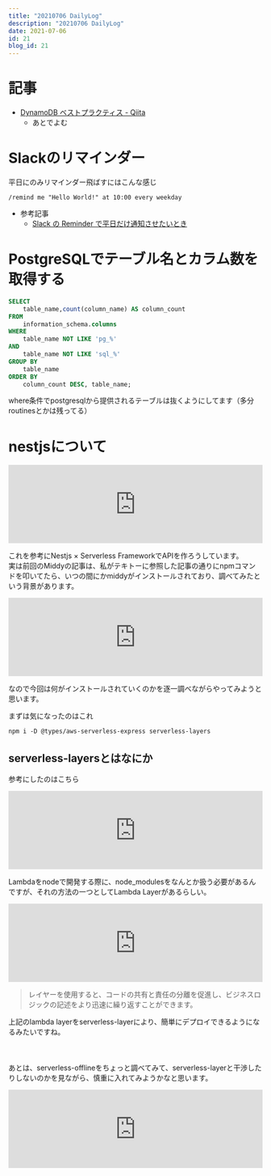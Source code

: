 ```yaml
---
title: "20210706 DailyLog"
description: "20210706 DailyLog"
date: 2021-07-06
id: 21
blog_id: 21
---
```

# 記事

- [DynamoDB ベストプラクティス - Qiita](https://qiita.com/inouet/items/bcf9467a65b27c362ecf?utm_content=buffer76d80&utm_medium=social&utm_source=facebook.com&utm_campaign=buffer&fbclid=IwAR1MiJy5LEXpUXL4hXe3aObgkiU1LpkJiiarJgGt0Wir6pITcQi0P2KY3lo)
    - あとでよむ

# Slackのリマインダー

平日にのみリマインダー飛ばすにはこんな感じ

```
/remind me "Hello World!" at 10:00 every weekday
```

- 参考記事
    - [Slack の Reminder で平日だけ通知させたいとき](https://qiita.com/yuya_takeyama/items/cc032aa162483761b140)

# PostgreSQLでテーブル名とカラム数を取得する

```sql
SELECT 
	table_name,count(column_name) AS column_count
FROM 
	information_schema.columns 
WHERE
	table_name NOT LIKE 'pg_%'
AND
	table_name NOT LIKE 'sql_%'
GROUP BY
	table_name
ORDER BY
	column_count DESC, table_name;
```

where条件でpostgresqlから提供されるテーブルは抜くようにしてます（多分routinesとかは残ってる）

# nestjsについて

<iframe 
  class="hatenablogcard" 
  style="width:100%;height:155px;max-width:680px;"
  src="https://hatenablog-parts.com/embed?url=https://note.com/dafujii/n/n83e76bc7e008" 
  width="300" height="150" frameborder="0" scrolling="no">
</iframe>

これを参考にNestjs × Serverless FrameworkでAPIを作ろうしています。  
実は前回のMiddyの記事は、私がテキトーに参照した記事の通りにnpmコマンドを叩いてたら、いつの間にかmiddyがインストールされており、調べてみたという背景があります。

<iframe 
  class="hatenablogcard" 
  style="width:100%;height:155px;max-width:680px;"
  src="https://hatenablog-parts.com/embed?url=https://mattylogs.com/blog/14/" 
  width="300" height="150" frameborder="0" scrolling="no">
</iframe>

なので今回は何がインストールされていくのかを逐一調べながらやってみようと思います。

まずは気になったのはこれ

```
npm i -D @types/aws-serverless-express serverless-layers
```

## serverless-layersとはなにか

参考にしたのはこちら

<iframe 
  class="hatenablogcard" 
  style="width:100%;height:155px;max-width:680px;"
  src="https://hatenablog-parts.com/embed?url=https://dev.classmethod.jp/articles/serverless-framework-node-modules-to-lambda-layers/" 
  width="300" height="150" frameborder="0" scrolling="no">
</iframe>

Lambdaをnodeで開発する際に、node_modulesをなんとか扱う必要があるんですが、それの方法の一つとしてLambda Layerがあるらしい。

<iframe 
  class="hatenablogcard" 
  style="width:100%;height:155px;max-width:680px;"
  src="https://hatenablog-parts.com/embed?url=https://docs.aws.amazon.com/ja_jp/lambda/latest/dg/configuration-layers.html" 
  width="300" height="150" frameborder="0" scrolling="no">
</iframe>

> レイヤーを使用すると、コードの共有と責任の分離を促進し、ビジネスロジックの記述をより迅速に繰り返すことができます。

上記のlambda layerをserverless-layerにより、簡単にデプロイできるようになるみたいですね。
<br>
<br>
<br>
<br>
あとは、serverless-offlineをちょっと調べてみて、serverless-layerと干渉したりしないのかを見ながら、慎重に入れてみようかなと思います。

<iframe 
  class="hatenablogcard" 
  style="width:100%;height:155px;max-width:680px;"
  src="https://hatenablog-parts.com/embed?url=https://note.com/dafujii/n/naf05740a253b" 
  width="300" height="150" frameborder="0" scrolling="no">
</iframe>